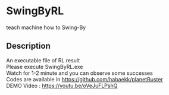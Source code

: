 # SwingByRL
teach machine how to Swing-By

## Description
An executable file of RL result  
Please execute SwingByRL.exe  
Watch for 1-2 minute and you can observe some successes  
Codes are available in https://github.com/habaekk/planetBuster  
DEMO Video : https://youtu.be/oVeJuFLPshQ  

